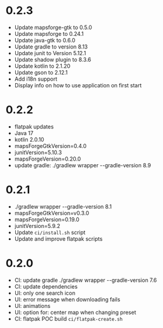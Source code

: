 # 0.2.3

- Update mapsforge-gtk to 0.5.0
- Update mapsforge to 0.24.1
- Update java-gtk to 0.6.0
- Update gradle to version 8.13
- Update junit to Version 5.12.1
- Update shadow plugin to 8.3.6
- Update kotlin to 2.1.20
- Update gson to 2.12.1
- Add i18n support
- Display info on how to use application on first start 

# 0.2.2

- flatpak updates
- Java 17
- kotlin 2.0.10
- mapsForgeGtkVersion=0.4.0
- junitVersion=5.10.3
- mapsForgeVersion=0.20.0
- update gradle: ./gradlew wrapper --gradle-version 8.9

# 0.2.1

- ./gradlew wrapper --gradle-version 8.1
- mapsForgeGtkVersion=v0.3.0
- mapsForgeVersion=0.19.0
- junitVersion=5.9.2
- Update `ci/install.sh` script
- Update and improve flatpak scripts

# 0.2.0

- CI: update gradle ./gradlew wrapper --gradle-version 7.6
- CI: update dependencies
- UI: only one search icon
- UI: error message when downloading fails
- UI: animations
- UI: option for: center map when changing preset
- CI: flatpak POC build `ci/flatpak-create.sh`
